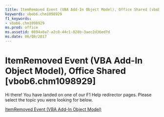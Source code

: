 ```yaml
---
title: ItemRemoved Event (VBA Add-In Object Model), Office Shared [vbob6.chm1098929]
keywords: vbob6.chm1098929
f1_keywords:
- vbob6.chm1098929
ms.prod: office
ms.assetid: 0894a8a7-a2c8-44c1-828b-3aec2d36ed7d
ms.date: 06/08/2017
---
```



# ItemRemoved Event (VBA Add-In Object Model), Office Shared [vbob6.chm1098929]

Hi there! You have landed on one of our F1 Help redirector pages. Please select the topic you were looking for below.

[ItemRemoved Event (VBA Add-In Object Model)](http://msdn.microsoft.com/library/75de849e-9f9c-fb81-f830-2a7358f1422e%28Office.15%29.aspx)

